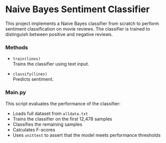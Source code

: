 
# Naive Bayes Sentiment Classifier

This project implements a Naive Bayes classifier from scratch to perform sentiment classification on movie reviews. The classifier is trained to distinguish between positive and negative reviews.

### Methods

- `train(lines)`  
  Trains the classifier using text input.

- `classify(lines)`  
  Predicts sentiment.

### Main.py

This script evaluates the performance of the classifier:

- Loads full dataset from `alldata.txt`  
- Trains the classifier on the first 12,478 samples  
- Classifies the remaining samples  
- Calculates F-scores  
- Uses `unittest` to assert that the model meets performance thresholds
